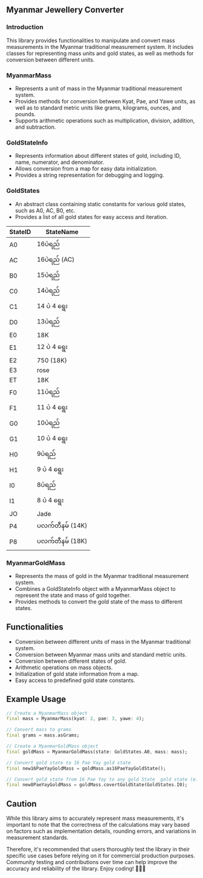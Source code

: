 ## Myanmar Jewellery Converter

### Introduction
This library provides functionalities to manipulate and convert mass measurements in the Myanmar traditional measurement system. It includes classes for representing mass units and gold states, as well as methods for conversion between different units.

### MyanmarMass
- Represents a unit of mass in the Myanmar traditional measurement system.
- Provides methods for conversion between Kyat, Pae, and Yawe units, as well as to standard metric units like grams, kilograms, ounces, and pounds.
- Supports arithmetic operations such as multiplication, division, addition, and subtraction.

### GoldStateInfo
- Represents information about different states of gold, including ID, name, numerator, and denominator.
- Allows conversion from a map for easy data initialization.
- Provides a string representation for debugging and logging.

### GoldStates
- An abstract class containing static constants for various gold states, such as A0, AC, B0, etc.
- Provides a list of all gold states for easy access and iteration.

| StateID | StateName       |
|---------|-----------------|
| A0      | 16ပဲရည်       |
| AC      | 16ပဲရည် (AC) |
| B0      | 15ပဲရည်       |
| C0      | 14ပဲရည်       |
| C1      | 14 ပဲ 4 ရွေး |
| D0      | 13ပဲရည်       |
| E0      | 18K             |
| E1      | 12 ပဲ 4 ရွေး |
| E2      | 750 (18K)       |
| E3      | rose            |
| ET      | 18K             |
| F0      | 11ပဲရည်       |
| F1      | 11 ပဲ 4 ရွေး |
| G0      | 10ပဲရည်       |
| G1      | 10 ပဲ 4 ရွေး |
| H0      | 9ပဲရည်        |
| H1      | 9 ပဲ 4 ရွေး   |
| I0      | 8ပဲရည်        |
| I1      | 8 ပဲ 4 ရွေး   |
| JO      | Jade            |
| P4      | ပလက်တီနမ် (14K) |
| P8      | ပလက်တီနမ် (18K) |

### MyanmarGoldMass
- Represents the mass of gold in the Myanmar traditional measurement system.
- Combines a GoldStateInfo object with a MyanmarMass object to represent the state and mass of gold together.
- Provides methods to convert the gold state of the mass to different states.

## Functionalities
- Conversion between different units of mass in the Myanmar traditional system.
- Conversion between Myanmar mass units and standard metric units.
- Conversion between different states of gold.
- Arithmetic operations on mass objects.
- Initialization of gold state information from a map.
- Easy access to predefined gold state constants.

## Example Usage
```dart
// Create a MyanmarMass object
final mass = MyanmarMass(kyat: 2, pae: 3, yawe: 4);

// Convert mass to grams
final grams = mass.asGrams;

// Create a MyanmarGoldMass object
final goldMass = MyanmarGoldMass(state: GoldStates.A0, mass: mass);

// Convert gold state to 16 Pae Yay gold state
final new16PaeYayGoldMass = goldMass.as16PaeYayGoldState();

// Convert gold state from 16 Pae Yay to any gold State  gold state (e.g: 8 Pae Yay)
final new8PaeYayGoldMass = goldMass.covertGoldState(GoldStates.I0);
```
## Caution
While this library aims to accurately represent mass measurements, it's important to note that the correctness of the calculations may vary based on factors such as implementation details, rounding errors, and variations in measurement standards.

Therefore, it's recommended that users thoroughly test the library in their specific use cases before relying on it for commercial production purposes. Community testing and contributions over time can help improve the accuracy and reliability of the library. Enjoy coding! 🍔🍕🚀

